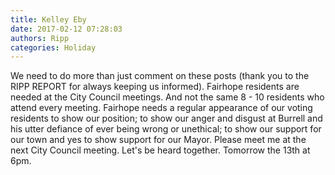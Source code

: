 ```yaml
---
title: Kelley Eby
date: 2017-02-12 07:28:03
authors: Ripp
categories: Holiday
---
```


 We need to do more than just comment on these posts (thank you to the RIPP REPORT for always keeping us informed).  Fairhope residents are needed at the City Council meetings. And not the same 8 - 10 residents who attend every meeting. Fairhope needs a regular appearance of our voting residents to show our position; to show our anger and disgust at Burrell and his utter defiance of ever being wrong or unethical; to show our support for our town and yes to show support for our Mayor. Please meet me at the next City Council meeting. Let's be heard together. Tomorrow the 13th at 6pm.